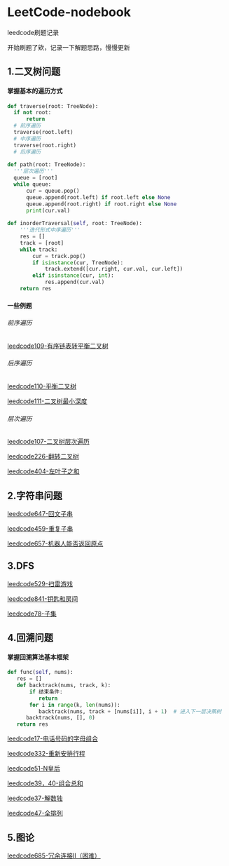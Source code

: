 # LeetCode-nodebook
leedcode刷题记录

开始刷题了欸，记录一下解题思路，慢慢更新


## 1.二叉树问题


#### 掌握基本的遍历方式
  ```python
  def traverse(root: TreeNode):
    if not root:
        return
    # 前序遍历
    traverse(root.left)
    # 中序遍历
    traverse(root.right)
    # 后序遍历
    
 def path(root: TreeNode):
    '''层次遍历'''
    queue = [root]
    while queue:
        cur = queue.pop()
        queue.append(root.left) if root.left else None
        queue.append(root.right) if root.right else None
        print(cur.val)
        
  def inorderTraversal(self, root: TreeNode):
      '''迭代形式中序遍历'''
      res = []
      track = [root]
      while track:
          cur = track.pop()
          if isinstance(cur, TreeNode):
              track.extend([cur.right, cur.val, cur.left])
          elif isinstance(cur, int):
              res.append(cur.val)
      return res
 ```
#### 一些例题

###### 前序遍历
[leedcode109-有序链表转平衡二叉树](https://github.com/Zweo/LeetCode-nodebook/blob/master/code/sortedListToBST.md)

###### 后序遍历
[leedcode110-平衡二叉树](https://github.com/Zweo/LeetCode-nodebook/blob/master/code/isBalanced.md)

[leedcode111-二叉树最小深度](https://github.com/Zweo/LeetCode-nodebook/blob/master/code/minDepth.md)

###### 层次遍历
[leedcode107-二叉树层次遍历](https://github.com/Zweo/LeetCode-nodebook/blob/master/code/levelOrderBottom.md)

[leedcode226-翻转二叉树](https://github.com/Zweo/LeetCode-nodebook/blob/master/code/invertTree.md)

[leedcode404-左叶子之和](https://github.com/Zweo/LeetCode-nodebook/blob/master/code/sumOfLeftLeaves.md)




## 2.字符串问题

[leedcode647-回文子串](https://github.com/Zweo/LeetCode-nodebook/blob/master/code/countSubstrings.md)

[leedcode459-重复子串](https://github.com/Zweo/LeetCode-nodebook/blob/master/code/repeatedSubstringPattern.md)

[leedcode657-机器人能否返回原点](https://github.com/Zweo/LeetCode-nodebook/blob/master/code/judgeCircle.md)



## 3.DFS
[leedcode529-扫雷游戏](https://github.com/Zweo/LeetCode-nodebook/blob/master/code/updateBoard.md)

[leedcode841-钥匙和房间](https://github.com/Zweo/LeetCode-nodebook/blob/master/code/canVisitAllRooms.md)

[leedcode78-子集](https://github.com/Zweo/LeetCode-nodebook/blob/master/code/subsets.md)




## 4.回溯问题

#### 掌握回溯算法基本框架
  ```python
 def func(self, nums):
     res = []
     def backtrack(nums, track, k):
         if 结束条件:
            return
         for i in range(k, len(nums)):
            backtrack(nums, track + [nums[i]], i + 1)  # 进入下一层决策树
        backtrack(nums, [], 0)
     return res
 ```

[leedcode17-电话号码的字母组合](https://github.com/Zweo/LeetCode-nodebook/blob/master/code/letterCombinations.md)

[leedcode332-重新安排行程](https://github.com/Zweo/LeetCode-nodebook/blob/master/code/findItinerary.md)

[leedcode51-N皇后](https://github.com/Zweo/LeetCode-nodebook/blob/master/code/solveNQueens.md)

[leedcode39，40-组合总和](https://github.com/Zweo/LeetCode-nodebook/blob/master/code/combinationSum.md)

[leedcode37-解数独](https://github.com/Zweo/LeetCode-nodebook/blob/master/code/solveSudoku.md)

[leedcode47-全排列](https://github.com/Zweo/LeetCode-nodebook/blob/master/code/permuteUnique.md)



## 5.图论

[leedcode685-冗余连接Ⅱ（困难）](https://github.com/Zweo/LeetCode-nodebook/blob/master/code/findRedundantDirectedConnection.md)








